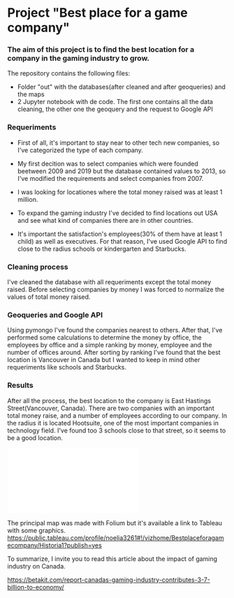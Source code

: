 # Project "Best place for a game company"

### The aim of this project is to find the best location for a company in the gaming industry to grow. 
The repository contains the following files:
  - Folder "out" with the databases(after cleaned and after geoqueries) and the maps
  - 2 Jupyter notebook with de code. The first one contains all the data cleaning, the other one the geoquery and the request to Google API
  
### Requeriments

- First of all, it's important to stay near to other tech new companies, so I've categorized the type of each company.

- My first decition was to select companies which were founded beetween 2009 and 2019 but the database contained values to 2013, so I've modified the requirements and select companies from 2007.

- I was looking for locationes where the total money raised was at least 1 million. 

- To expand the gaming industry I've decided to find locations out USA and see what kind of companies there are in other countries.

- It's important the satisfaction's employees(30% of them have at least 1 child) as well as executives. For that reason, I've used Google API to find close to the radius schools or kindergarten and Starbucks.

### Cleaning process

I've cleaned the database with all requeriments except the total money raised. Before selecting companies by money I was forced to normalize the values of total money raised. 

### Geoqueries and Google API

Using pymongo I've found the companies nearest to others. After that, I've performed some calculations to determine the money by office, the employees by office and a simple ranking by money, employee and the number of offices around. After sorting by ranking I've found that the best location is Vancouver in Canada but I wanted to keep in mind other requeriments like schools and Starbucks. 

### Results

After all the process, the best location to the company is East Hastings Street(Vancouver, Canada). There are two companies with an important total money raise, and a number of employees according to our company. In the radius it is located Hootsuite, one of the most important companies in technology field. I've found too 3 schools close to that street, so it seems to be a good location.

![text](file:///Users/Noelia/Desktop/DATA_IRONHACK/visualizing-real-world-data-project/map_vancouver.html)

The principal map was made with Folium but it's available a link to Tableau with some graphics. https://public.tableau.com/profile/noelia3261#!/vizhome/Bestplaceforagamecompany/Historia1?publish=yes

To summarize, I invite you to read this article about the impact of gaming industry on Canada.

https://betakit.com/report-canadas-gaming-industry-contributes-3-7-billion-to-economy/

